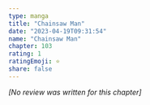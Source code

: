 ```yaml
---
type: manga
title: "Chainsaw Man"
date: "2023-04-19T09:31:54"
name: "Chainsaw Man"
chapter: 103
rating: 1
ratingEmoji: ⭐️
share: false
---
```


*[No review was written for this chapter]*
